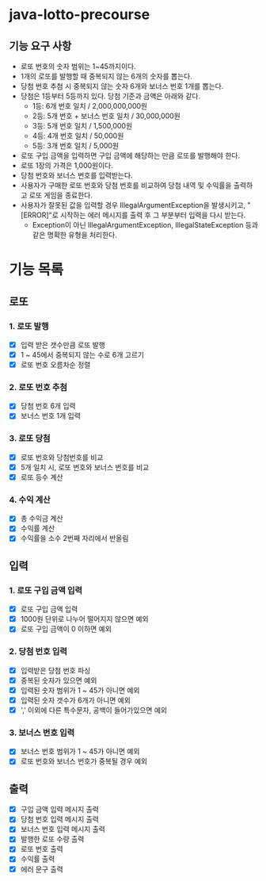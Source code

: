 # java-lotto-precourse

## 기능 요구 사항

- 로또 번호의 숫자 범위는 1~45까지이다.
- 1개의 로또를 발행할 때 중복되지 않는 6개의 숫자를 뽑는다.
- 당첨 번호 추첨 시 중복되지 않는 숫자 6개와 보너스 번호 1개를 뽑는다.
- 당첨은 1등부터 5등까지 있다. 당첨 기준과 금액은 아래와 같다.
  - 1등: 6개 번호 일치 / 2,000,000,000원
  - 2등: 5개 번호 + 보너스 번호 일치 / 30,000,000원
  - 3등: 5개 번호 일치 / 1,500,000원
  - 4등: 4개 번호 일치 / 50,000원
  - 5등: 3개 번호 일치 / 5,000원
- 로또 구입 금액을 입력하면 구입 금액에 해당하는 만큼 로또를 발행해야 한다.
- 로또 1장의 가격은 1,000원이다.
- 당첨 번호와 보너스 번호를 입력받는다.
- 사용자가 구매한 로또 번호와 당첨 번호를 비교하여 당첨 내역 및 수익률을 출력하고 로또 게임을 종료한다.
- 사용자가 잘못된 값을 입력할 경우 IllegalArgumentException을 발생시키고, "[ERROR]"로 시작하는 에러 메시지를 출력 후 그 부분부터 입력을 다시 받는다.
  - Exception이 아닌 IllegalArgumentException, IllegalStateException 등과 같은 명확한 유형을 처리한다.


# 기능 목록
## 로또
### 1. 로또 발행
- [x] 입력 받은 갯수만큼 로또 발행
- [x] 1 ~ 45에서 중복되지 않는 수로 6개 고르기
- [x] 로또 번호 오름차순 정렬
### 2. 로또 번호 추첨
- [x] 당첨 번호 6개 입력 
- [x] 보너스 번호 1개 입력
### 3. 로또 당첨
- [x] 로또 번호와 당첨번호를 비교
- [x] 5개 일치 시, 로또 번호와 보너스 번호를 비교
- [x] 로또 등수 계산
### 4. 수익 계산
- [x] 총 수익금 계산
- [x] 수익률 계산
- [x] 수익률을 소수 2번째 자리에서 반올림
## 입력
### 1. 로또 구입 금액 입력
- [x] 로또 구입 금액 입력
- [x] 1000원 단위로 나누어 떨어지지 않으면 예외
- [x] 로또 구입 금액이 0 이하면 예외
### 2. 당첨 번호 입력
- [x] 입력받은 당첨 번호 파싱
- [x] 중복된 숫자가 있으면 예외
- [x] 입력된 숫자 범위가 1 ~ 45가 아니면 예외
- [x] 입력된 숫자 갯수가 6개가 아니면 예외
- [x] ',' 이외에 다른 특수문자, 공백이 들어가있으면 예외
### 3. 보너스 번호 입력
- [x] 보너스 번호 범위가 1 ~ 45가 아니면 예외
- [x] 로또 번호와 보너스 번호가 중복될 경우 예외
## 출력
- [x] 구입 금액 입력 메시지 출력
- [x] 당첨 번호 입력 메시지 출력
- [x] 보너스 번호 입력 메시지 출력
- [x] 발행한 로또 수량 출력
- [x] 로또 번호 출력
- [x] 수익률 출력
- [x] 에러 문구 출력
